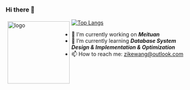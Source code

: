### Hi there 👋

<img src="https://github-readme-stats.vercel.app/api?username=ZikeWang&show_icons=true" alt="logo" height="165" align="left" style="margin: 5px; margin-bottom: 20px;" />

[![Top Langs](https://github-readme-stats.vercel.app/api/top-langs/?username=ZikeWang&layout=compact)](https://github.com/anuraghazra/github-readme-stats)


- 🔭 I'm currently working on ***Meituan***
- 🌱 I’m currently learning ***Database System Design & Implementation & Optimization***
- 📫 How to reach me: zikewang@outlook.com

<!--
- 👯 I’m looking to collaborate on ...
- 🤔 I’m looking for help with ...
- 💬 Ask me about ...
- 😄 Pronouns: ...
- ⚡ Fun fact: ...
-->
